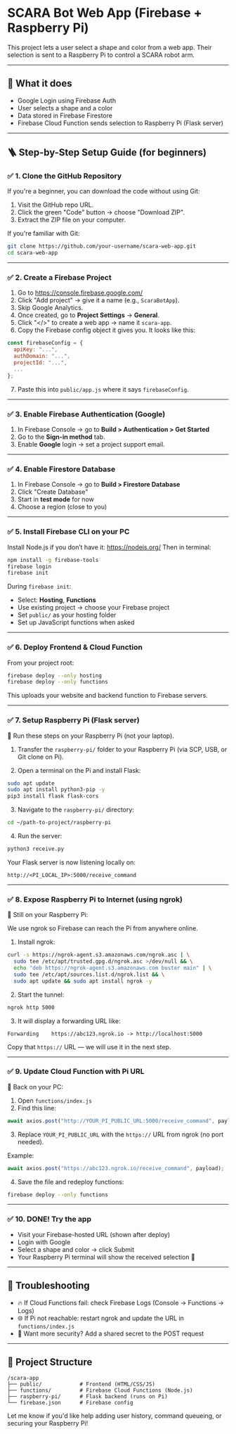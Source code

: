 # SCARA Bot Web App (Firebase + Raspberry Pi)

This project lets a user select a shape and color from a web app. Their selection is sent to a Raspberry Pi to control a SCARA robot arm.

---

## 🧰 What it does
- Google Login using Firebase Auth
- User selects a shape and a color
- Data stored in Firebase Firestore
- Firebase Cloud Function sends selection to Raspberry Pi (Flask server)

---

## 🪜 Step-by-Step Setup Guide (for beginners)

### ✅ 1. Clone the GitHub Repository

If you're a beginner, you can download the code without using Git:
1. Visit the GitHub repo URL.
2. Click the green "Code" button → choose "Download ZIP".
3. Extract the ZIP file on your computer.

If you're familiar with Git:
```bash
git clone https://github.com/your-username/scara-web-app.git
cd scara-web-app
```

---

### ✅ 2. Create a Firebase Project

1. Go to https://console.firebase.google.com/
2. Click "Add project" → give it a name (e.g., `ScaraBotApp`).
3. Skip Google Analytics.
4. Once created, go to **Project Settings** → **General**.
5. Click "</>" to create a web app → name it `scara-app`.
6. Copy the Firebase config object it gives you. It looks like this:

```js
const firebaseConfig = {
  apiKey: "...",
  authDomain: "...",
  projectId: "...",
  ...
};
```

7. Paste this into `public/app.js` where it says `firebaseConfig`.

---

### ✅ 3. Enable Firebase Authentication (Google)

1. In Firebase Console → go to **Build > Authentication > Get Started**
2. Go to the **Sign-in method** tab.
3. Enable **Google** login → set a project support email.

---

### ✅ 4. Enable Firestore Database

1. In Firebase Console → go to **Build > Firestore Database**
2. Click "Create Database"
3. Start in **test mode** for now
4. Choose a region (close to you)

---

### ✅ 5. Install Firebase CLI on your PC

Install Node.js if you don’t have it: https://nodejs.org/
Then in terminal:
```bash
npm install -g firebase-tools
firebase login
firebase init
```
During `firebase init`:
- Select: **Hosting**, **Functions**
- Use existing project → choose your Firebase project
- Set `public/` as your hosting folder
- Set up JavaScript functions when asked

---

### ✅ 6. Deploy Frontend & Cloud Function

From your project root:
```bash
firebase deploy --only hosting
firebase deploy --only functions
```

This uploads your website and backend function to Firebase servers.

---

### ✅ 7. Setup Raspberry Pi (Flask server)

📍 Run these steps on your Raspberry Pi (not your laptop).

1. Transfer the `raspberry-pi/` folder to your Raspberry Pi (via SCP, USB, or Git clone on Pi).

2. Open a terminal on the Pi and install Flask:
```bash
sudo apt update
sudo apt install python3-pip -y
pip3 install flask flask-cors
```

3. Navigate to the `raspberry-pi/` directory:
```bash
cd ~/path-to-project/raspberry-pi
```

4. Run the server:
```bash
python3 receive.py
```

Your Flask server is now listening locally on:
```
http://<PI_LOCAL_IP>:5000/receive_command
```

---

### ✅ 8. Expose Raspberry Pi to Internet (using ngrok)

📍 Still on your Raspberry Pi:

We use ngrok so Firebase can reach the Pi from anywhere online.

1. Install ngrok:
```bash
curl -s https://ngrok-agent.s3.amazonaws.com/ngrok.asc | \
  sudo tee /etc/apt/trusted.gpg.d/ngrok.asc >/dev/null && \
  echo "deb https://ngrok-agent.s3.amazonaws.com buster main" | \
  sudo tee /etc/apt/sources.list.d/ngrok.list && \
  sudo apt update && sudo apt install ngrok -y
```

2. Start the tunnel:
```bash
ngrok http 5000
```

3. It will display a forwarding URL like:
```
Forwarding    https://abc123.ngrok.io -> http://localhost:5000
```
Copy that `https://` URL — we will use it in the next step.

---

### ✅ 9. Update Cloud Function with Pi URL

📍 Back on your PC:

1. Open `functions/index.js`
2. Find this line:
```js
await axios.post("http://YOUR_PI_PUBLIC_URL:5000/receive_command", payload);
```
3. Replace `YOUR_PI_PUBLIC_URL` with the `https://` URL from ngrok (no port needed).

Example:
```js
await axios.post("https://abc123.ngrok.io/receive_command", payload);
```

4. Save the file and redeploy functions:
```bash
firebase deploy --only functions
```

---

### ✅ 10. DONE! Try the app

- Visit your Firebase-hosted URL (shown after deploy)
- Login with Google
- Select a shape and color → click Submit
- Your Raspberry Pi terminal will show the received selection 🎉

---

## 🧪 Troubleshooting

- 🔥 If Cloud Functions fail: check Firebase Logs (Console → Functions → Logs)
- 🌐 If Pi not reachable: restart ngrok and update the URL in `functions/index.js`
- 🔐 Want more security? Add a shared secret to the POST request

---

## 🧱 Project Structure
```
/scara-app
├── public/            # Frontend (HTML/CSS/JS)
├── functions/         # Firebase Cloud Functions (Node.js)
├── raspberry-pi/      # Flask backend (runs on Pi)
└── firebase.json      # Firebase config
```

Let me know if you'd like help adding user history, command queueing, or securing your Raspberry Pi!
